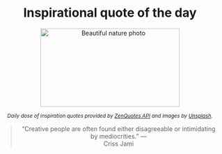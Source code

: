 
<div align="center">

# Inspirational quote of the day

<img src="./data/photo.jpeg" alt="Beautiful nature photo" width="320" height="180">

<sub><i>Daily dose of inspiration quotes provided by [ZenQuotes API](https://zenquotes.io/) and images by [Unsplash](https://unsplash.com/).</i></sub>


<blockquote>&ldquo;Creative people are often found either disagreeable or intimidating by mediocrities.&rdquo; &mdash; <footer>Criss Jami</footer></blockquote>

</div>
